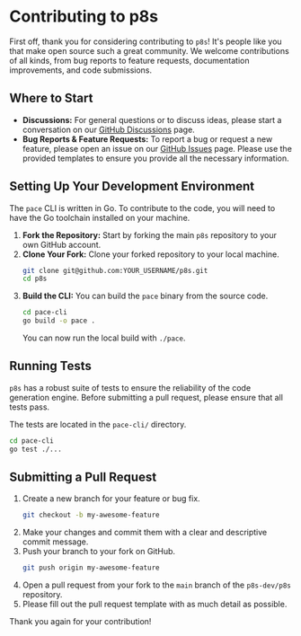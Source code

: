 # Contributing to p8s

First off, thank you for considering contributing to `p8s`! It's people like you that make open source such a great community. We welcome contributions of all kinds, from bug reports to feature requests, documentation improvements, and code submissions.

## Where to Start

*   **Discussions:** For general questions or to discuss ideas, please start a conversation on our [GitHub Discussions](https://github.com/p8s-dev/p8s/discussions) page.
*   **Bug Reports & Feature Requests:** To report a bug or request a new feature, please open an issue on our [GitHub Issues](https://github.com/p8s-dev/p8s/issues) page. Please use the provided templates to ensure you provide all the necessary information.

## Setting Up Your Development Environment

The `pace` CLI is written in Go. To contribute to the code, you will need to have the Go toolchain installed on your machine.

1.  **Fork the Repository:** Start by forking the main `p8s` repository to your own GitHub account.
2.  **Clone Your Fork:** Clone your forked repository to your local machine.
    ```bash
    git clone git@github.com:YOUR_USERNAME/p8s.git
    cd p8s
    ```
3.  **Build the CLI:** You can build the `pace` binary from the source code.
    ```bash
    cd pace-cli
    go build -o pace .
    ```
    You can now run the local build with `./pace`.

## Running Tests

`p8s` has a robust suite of tests to ensure the reliability of the code generation engine. Before submitting a pull request, please ensure that all tests pass.

The tests are located in the `pace-cli/` directory.

```bash
cd pace-cli
go test ./...
```

## Submitting a Pull Request

1.  Create a new branch for your feature or bug fix.
    ```bash
    git checkout -b my-awesome-feature
    ```
2.  Make your changes and commit them with a clear and descriptive commit message.
3.  Push your branch to your fork on GitHub.
    ```bash
    git push origin my-awesome-feature
    ```
4.  Open a pull request from your fork to the `main` branch of the `p8s-dev/p8s` repository.
5.  Please fill out the pull request template with as much detail as possible.

Thank you again for your contribution!
